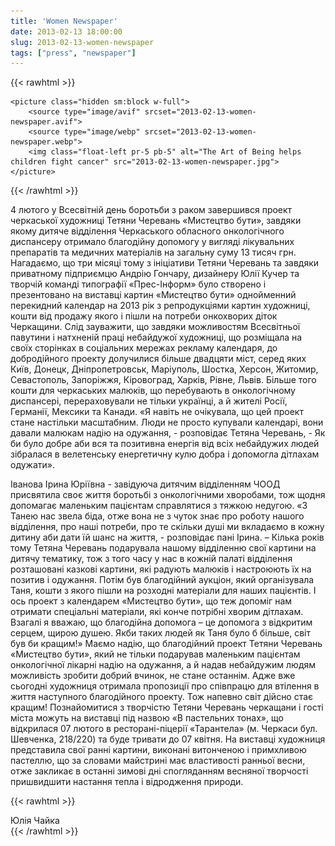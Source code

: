 ```yaml
---
title: 'Women Newspaper'
date: 2013-02-13 18:00:00
slug: 2013-02-13-women-newspaper
tags: ["press", "newspaper"]
---
```


{{< rawhtml >}}

    <picture class="hidden sm:block w-full">
        <source type="image/avif" srcset="2013-02-13-women-newspaper.avif">
        <source type="image/webp" srcset="2013-02-13-women-newspaper.webp">
        <img class="float-left pr-5 pb-5" alt="The Art of Being helps children fight cancer" src="2013-02-13-women-newspaper.jpg">
    </picture>

{{< /rawhtml >}}

4 лютого у Всесвітній день боротьби з раком завершився проект черкаської художниці Тетяни Черевань «Мистецтво бути», завдяки якому дитяче відділення Черкаського обласного онкологічного диспансеру отримало благодійну допомогу у вигляді лікувальних препаратів та медичних матеріалів на загальну суму 13 тисяч грн. 
Нагадаємо, що три місяці тому з ініціативи Тетяни Черевань та завдяки приватному підприємцю Андрію Гончару, дизайнеру Юлії Кучер та творчій команді типографії «Прес-Інформ» було створено і презентовано на виставці картин «Мистецтво бути» однойменний перекидний календар на 2013 рік з репродукціями картин художниці, кошти від продажу якого і пішли на потреби онкохворих діток Черкащини. Слід зауважити, що завдяки можливостям Всесвітньої павутини і натхненій праці небайдужої художниці, що розміщала на своїх сторінках в соціальних мережах рекламу календаря, до добродійного проекту долучилися більше двадцяти міст, серед яких Київ, Донецк, Дніпропетровськ, Маріуполь, Шостка, Херсон, Житомир, Севастополь, Запоріжжя, Кіровоград, Харків, Рівне, Львів. Більше того кошти для черкаських малюків, що перебувають в онкологічному диспансері, перераховували не тільки українці, а й жителі Росії, Германії, Мексики та Канади. «Я навіть не очікувала, що цей проект стане настільки масштабним. Люди не просто купували календарі, вони давали малюкам надію на одужання, - розповідає Тетяна Черевань, - Як би було добре аби вся та позитивна енергія від всіх небайдужих людей зібралася в велетенську енергетичну кулю добра і допомогла дітлахам одужати».


Іванова Ірина Юріївна - завідуюча дитячим відділенням ЧООД присвятила своє життя боротьбі з онкологічними хворобами, тож щодня допомагає маленьким пацієнтам справлятися з тяжкою недугою. «З Танею нас звела біда, отже вона не з чуток знає про роботу нашого відділення, про наші потреби, про те скільки душі ми вкладаємо в кожну дитину аби дати їй шанс на життя, - розповідає пані Ірина. – Кілька років тому Тетяна Черевань подарувала нашому відділенню свої картини на дитячу тематику, тож з того часу у нас в кожній палаті відділення розташовані казкові картини, які радують малюків і настроюють їх на позитив і одужання. Потім був благодійний аукціон, який організувала Таня, кошти з якого пішли на розходні матеріали для наших пацієнтів. І ось проект з календарем «Мистецтво бути», що теж допоміг нам отримати спеціальні матеріали, які конче потрібні хворим дітлахам. Взагалі я вважаю, що благодійна допомога – це допомога з відкритим серцем, щирою душею. Якби таких людей як Таня було б більше, світ був би кращим!»
Маємо надію, що благодійний проект Тетяни Черевань «Мистецтво бути», який не тільки подарував маленьким пацієнтам онкологічної лікарні надію на одужання, а й надав небайдужим людям можливість зробити добрий вчинок, не стане останнім. Адже вже сьогодні художниця отримала пропозиції про співпрацю для втілення в життя наступного благодійного проекту. Тож напевно світ дійсно стає кращим!
Познайомитися з творчістю Тетяни Черевань черкащани і гості міста можуть на виставці під назвою «В пастельних тонах», що відкрилася 07 лютого в ресторані-піцерії «Тарантела» (м. Черкаси бул. Шевченка, 218/220) та буде тривати до 07 квітня. На виставці художниця представила свої ранні картини, виконані витонченою і примхливою пастеллю, що за словами майстрині має властивості ранньої весни, отже закликає в останні зимові дні спогляданням весняної творчості пришвидшити настання тепла і відродження природи.

{{< rawhtml >}}
<div class="text-right italic text-sm">Юлія Чайка</div>
{{< /rawhtml >}}
